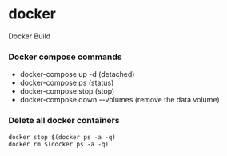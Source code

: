 # docker
Docker Build

### Docker compose commands

* docker-compose up -d (detached)
* docker-compose ps (status)
* docker-compose stop (stop)
* docker-compose down --volumes (remove the data volume)

### Delete all docker containers

```
docker stop $(docker ps -a -q)
docker rm $(docker ps -a -q)
```



